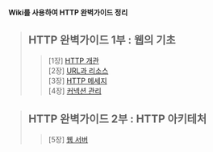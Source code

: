 #### Wiki를 사용하여 HTTP 완벽가이드 정리



>## HTTP 완벽가이드 1부 : 웹의 기초  
>>[1장] [HTTP 개관](https://github.com/m3252/http-definitive-guide/wiki/HTTP-%EC%99%84%EB%B2%BD-%EA%B0%80%EC%9D%B4%EB%93%9C-1%EB%B6%80-%5B1%EC%9E%A5-HTTP-%EA%B0%9C%EA%B4%80%5D)  
>>[2장] [URL과 리소스](https://github.com/m3252/http-definitive-guide/wiki/HTTP-%EC%99%84%EB%B2%BD-%EA%B0%80%EC%9D%B4%EB%93%9C-1%EB%B6%80-%5B2%EC%9E%A5-URL%EA%B3%BC-%EB%A6%AC%EC%86%8C%EC%8A%A4%5D)  
>>[3장] [HTTP 메세지](https://github.com/m3252/http-definitive-guide/wiki/HTTP-%EC%99%84%EB%B2%BD-%EA%B0%80%EC%9D%B4%EB%93%9C-1%EB%B6%80-%5B3%EC%9E%A5-HTTP-%EB%A9%94%EC%84%B8%EC%A7%80%5D)  
>>[4장] [커넥션 관리](https://github.com/m3252/http-definitive-guide/wiki/HTTP-%EC%99%84%EB%B2%BD-%EA%B0%80%EC%9D%B4%EB%93%9C-1%EB%B6%80-%5B4%EC%9E%A5-%EC%BB%A4%EB%84%A5%EC%85%98-%EA%B4%80%EB%A6%AC%5D)  

>## HTTP 완벽가이드 2부 : HTTP 아키테처  
>>[5장] [웹 서버](https://github.com/m3252/http-definitive-guide/wiki/HTTP-%EC%99%84%EB%B2%BD-%EA%B0%80%EC%9D%B4%EB%93%9C-1%EB%B6%80-%5B5%EC%9E%A5-%EC%9B%B9-%EC%84%9C%EB%B2%84%5D)  


